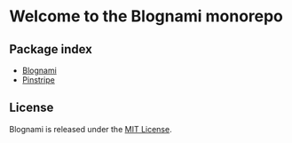 # Welcome to the Blognami monorepo

## Package index

- [Blognami](https://github.com/blognami/blognami/tree/main/packages/blognami)
- [Pinstripe](https://github.com/blognami/blognami/tree/main/packages/pinstripe)

## License

Blognami is released under the [MIT License](https://opensource.org/licenses/MIT).